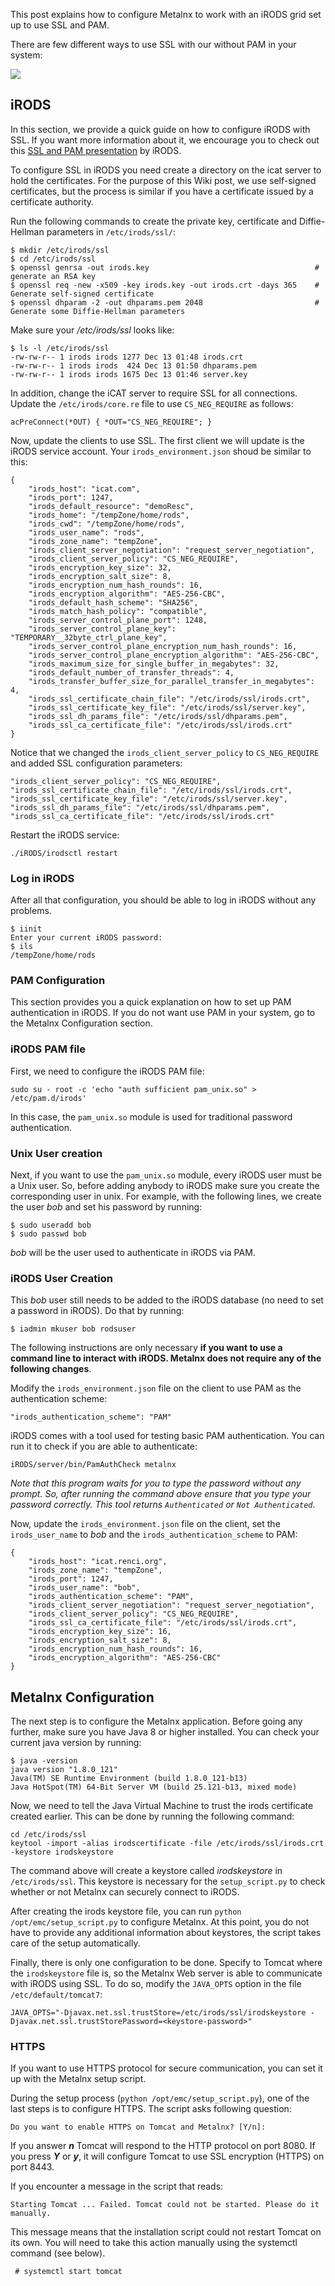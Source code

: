 This post explains how to configure Metalnx to work with an iRODS grid set up to use SSL and PAM.

There are few different ways to use SSL with our without PAM in your system:

![](https://github.com/Metalnx/metalnx-web/blob/master/docs/IMAGES/mlx-ssl-config.png)

## iRODS

In this section, we provide a quick guide on how to configure iRODS with SSL. If you want more information about it, we encourage you to check out this [SSL and PAM presentation](http://slides.com/irods/ugm2016-ssl-and-pam#/) by iRODS.

To configure SSL in iRODS you need create a directory on the icat server to hold the certificates. For the purpose of this Wiki post, we use self-signed certificates, but the process is similar if you have a certificate issued by a certificate authority. 

Run the following commands to create the private key, certificate and Diffie-Hellman parameters in `/etc/irods/ssl/`:
        
    $ mkdir /etc/irods/ssl
    $ cd /etc/irods/ssl
    $ openssl genrsa -out irods.key                                     # generate an RSA key
    $ openssl req -new -x509 -key irods.key -out irods.crt -days 365    # Generate self-signed certificate
    $ openssl dhparam -2 -out dhparams.pem 2048                         # Generate some Diffie-Hellman parameters

Make sure your */etc/irods/ssl* looks like:

```
$ ls -l /etc/irods/ssl
-rw-rw-r-- 1 irods irods 1277 Dec 13 01:48 irods.crt
-rw-rw-r-- 1 irods irods  424 Dec 13 01:50 dhparams.pem
-rw-rw-r-- 1 irods irods 1675 Dec 13 01:46 server.key
```

In addition, change the iCAT server to require SSL for all connections. Update the `/etc/irods/core.re` file to use `CS_NEG_REQUIRE` as follows:

    acPreConnect(*OUT) { *OUT="CS_NEG_REQUIRE"; }

Now, update the clients to use SSL. The first client we will update is the iRODS service account. Your `irods_environment.json` shoud be similar to this:

```
{
    "irods_host": "icat.com",
    "irods_port": 1247,
    "irods_default_resource": "demoResc",
    "irods_home": "/tempZone/home/rods",
    "irods_cwd": "/tempZone/home/rods",
    "irods_user_name": "rods",
    "irods_zone_name": "tempZone",
    "irods_client_server_negotiation": "request_server_negotiation",
    "irods_client_server_policy": "CS_NEG_REQUIRE",
    "irods_encryption_key_size": 32,
    "irods_encryption_salt_size": 8,
    "irods_encryption_num_hash_rounds": 16,
    "irods_encryption_algorithm": "AES-256-CBC",
    "irods_default_hash_scheme": "SHA256",
    "irods_match_hash_policy": "compatible",
    "irods_server_control_plane_port": 1248,
    "irods_server_control_plane_key": "TEMPORARY__32byte_ctrl_plane_key",
    "irods_server_control_plane_encryption_num_hash_rounds": 16,
    "irods_server_control_plane_encryption_algorithm": "AES-256-CBC",
    "irods_maximum_size_for_single_buffer_in_megabytes": 32,
    "irods_default_number_of_transfer_threads": 4,
    "irods_transfer_buffer_size_for_parallel_transfer_in_megabytes": 4,
    "irods_ssl_certificate_chain_file": "/etc/irods/ssl/irods.crt",
    "irods_ssl_certificate_key_file": "/etc/irods/ssl/server.key",
    "irods_ssl_dh_params_file": "/etc/irods/ssl/dhparams.pem",
    "irods_ssl_ca_certificate_file": "/etc/irods/ssl/irods.crt"
}
```
Notice that we changed the `irods_client_server_policy` to `CS_NEG_REQUIRE` and added SSL configuration parameters:

    "irods_client_server_policy": "CS_NEG_REQUIRE",
    "irods_ssl_certificate_chain_file": "/etc/irods/ssl/irods.crt",
    "irods_ssl_certificate_key_file": "/etc/irods/ssl/server.key",
    "irods_ssl_dh_params_file": "/etc/irods/ssl/dhparams.pem",
    "irods_ssl_ca_certificate_file": "/etc/irods/ssl/irods.crt"

Restart the iRODS service:

    ./iRODS/irodsctl restart

### Log in iRODS

After all that configuration, you should be able to log in iRODS without any problems.

	$ iinit 
	Enter your current iRODS password:
	$ ils
	/tempZone/home/rods
	
### PAM Configuration

This section provides you a quick explanation on how to set up PAM authentication in iRODS. If you do not want use PAM in your system, go to the Metalnx Configuration section.

### iRODS PAM file

First, we need to configure the iRODS PAM file: 

    sudo su - root -c 'echo "auth sufficient pam_unix.so" > /etc/pam.d/irods' 

In this case, the `pam_unix.so` module is used for traditional password authentication.

### Unix User creation

Next, if you want to use the `pam_unix.so` module, every iRODS user must be a Unix user. So, before adding anybody to iRODS make sure you create the corresponding user in unix. For example, with the following lines, we create the user *bob* and set his password by running:

    $ sudo useradd bob
    $ sudo passwd bob

*bob* will be the user used to authenticate in iRODS via PAM.

### iRODS User Creation

This *bob* user still needs to be added to the iRODS database (no need to set a password in iRODS). Do that by running:

    $ iadmin mkuser bob rodsuser

The following instructions are only necessary **if you want to use a command line to interact with iRODS. Metalnx does not require any of the following changes**.

Modify the `irods_environment.json` file on the client to use PAM as the authentication scheme:

    "irods_authentication_scheme": "PAM"

iRODS comes with a tool used for testing basic PAM authentication. You can run it to check if you are able to authenticate:

    iRODS/server/bin/PamAuthCheck metalnx

*Note that this program waits for you to type the password without any prompt. So, after running the command above ensure that you type your password correctly. This tool returns `Authenticated` or `Not Authenticated`*.

Now, update the `irods_environment.json` file on the client, set the `irods_user_name` to *bob* and the `irods_authentication_scheme` to PAM:

```
{
    "irods_host": "icat.renci.org",
    "irods_zone_name": "tempZone",
    "irods_port": 1247,
    "irods_user_name": "bob",
    "irods_authentication_scheme": "PAM",
    "irods_client_server_negotiation": "request_server_negotiation",
    "irods_client_server_policy": "CS_NEG_REQUIRE",
    "irods_ssl_ca_certificate_file": "/etc/irods/ssl/irods.crt",
    "irods_encryption_key_size": 16,
    "irods_encryption_salt_size": 8,
    "irods_encryption_num_hash_rounds": 16,
    "irods_encryption_algorithm": "AES-256-CBC"
}
```

## Metalnx Configuration

The next step is to configure the Metalnx application. Before going any further, make sure you have Java 8 or higher installed. You can check your current java version by running:

    $ java -version
    java version "1.8.0_121"
    Java(TM) SE Runtime Environment (build 1.8.0_121-b13)
    Java HotSpot(TM) 64-Bit Server VM (build 25.121-b13, mixed mode)

Now, we need to tell the Java Virtual Machine to trust the irods certificate created earlier. This can be done by running the following command:

    cd /etc/irods/ssl
    keytool -import -alias irodscertificate -file /etc/irods/ssl/irods.crt -keystore irodskeystore

The command above will create a keystore called *irodskeystore* in `/etc/irods/ssl`. This keystore is necessary for the `setup_script.py` to check whether or not Metalnx can securely connect to iRODS.

After creating the irods keystore file, you can run `python /opt/emc/setup_script.py` to configure Metalnx. At this point, you do not have to provide any additional information about keystores, the script takes care of the setup automatically.

Finally, there is only one configuration to be done. Specify to Tomcat where the `irodskeystore` file is, so the Metalnx Web server is able to communicate with iRODS using SSL. To do so, modify the `JAVA_OPTS` option in the file `/etc/default/tomcat7`:

    JAVA_OPTS="-Djavax.net.ssl.trustStore=/etc/irods/ssl/irodskeystore -Djavax.net.ssl.trustStorePassword=<keystore-password>"

### HTTPS

If you want to use HTTPS protocol for secure communication, you can set it up with the Metalnx setup script. 

During the setup process (`python /opt/emc/setup_script.py`), one of the last steps is to configure HTTPS. The script asks following question:

    Do you want to enable HTTPS on Tomcat and Metalnx? [Y/n]:  

If you answer ***n*** Tomcat will respond to the HTTP protocol on port 8080. If you press ***Y*** or ***y***, it will configure Tomcat to use SSL encryption (HTTPS) on port 8443.

If you encounter a message in the script that reads:

    Starting Tomcat ... Failed. Tomcat could not be started. Please do it manually.

This message means that the installation script could not restart Tomcat on its own.  You will need to take this action manually using the systemctl command (see below).

     # systemctl start tomcat